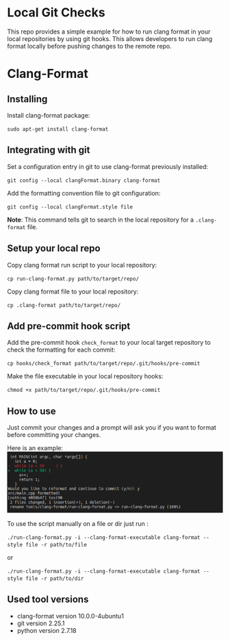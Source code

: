 # Local Git Checks
This repo provides a simple example for how to run clang format in your local repositories by using git hooks. This allows developers to run clang format locally before pushing changes to the remote repo.
# Clang-Format

## Installing 

Install clang-format package:

`sudo apt-get install clang-format`

## Integrating with git

Set a configuration entry in git to use clang-format previously installed:

`git config --local clangFormat.binary clang-format`

Add the formatting convention file to git configuration:

`git config --local clangFormat.style file`

**Note**: This command tells git to search in the local repository for a `.clang-format` file.

## Setup your local repo 

Copy clang format run script to your local repository:

`cp run-clang-format.py path/to/target/repo/`

Copy clang format file to your local repository:

`cp .clang-format path/to/target/repo/`


## Add pre-commit hook script

Add the pre-commit hook `check_format` to your local target repository to check the formatting for each commit:

`cp hooks/check_format path/to/target/repo/.git/hooks/pre-commit`

Make the file executable in your local repository hooks:

`chmod +x path/to/target/repo/.git/hooks/pre-commit`

## How to use

Just commit your changes and a prompt will ask you if you want to format before committing your changes.

Here is an example:
![](figures/script_example.png)


To use the script manually on a file or dir just run :

`./run-clang-format.py -i --clang-format-executable clang-format --style file -r path/to/file`

or 

`./run-clang-format.py -i --clang-format-executable clang-format --style file -r path/to/dir`

## Used tool versions

- clang-format version 10.0.0-4ubuntu1
- git version 2.25.1
- python version 2.7.18
